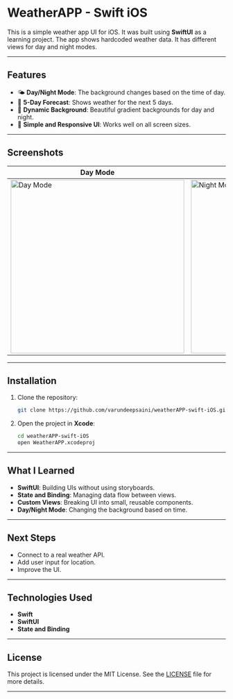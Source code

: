 # WeatherAPP - Swift iOS

This is a simple weather app UI for iOS. It was built using **SwiftUI** as a learning project. The app shows hardcoded weather data. It has different views for day and night modes.

---

## Features

- 🌤 **Day/Night Mode**: The background changes based on the time of day.
- 📅 **5-Day Forecast**: Shows weather for the next 5 days.
- 🎨 **Dynamic Background**: Beautiful gradient backgrounds for day and night.
- 📱 **Simple and Responsive UI**: Works well on all screen sizes.

---

## Screenshots


| Day Mode | Night Mode |
|----------|------------|
| <img src="https://github.com/user-attachments/assets/2db490b0-bf1f-4ee7-92ae-447f983d0a3b" alt="Day Mode" width="400" /> | <img src="https://github.com/user-attachments/assets/5413629e-e01a-48a0-88ae-27bf4bed4f38" alt="Night Mode" width="400" /> |


---

## Installation

1. Clone the repository:

   ```bash
   git clone https://github.com/varundeepsaini/weatherAPP-swift-iOS.git
   ```

2. Open the project in **Xcode**:

   ```bash
   cd weatherAPP-swift-iOS
   open WeatherAPP.xcodeproj
   ```

---

## What I Learned

- **SwiftUI**: Building UIs without using storyboards.
- **State and Binding**: Managing data flow between views.
- **Custom Views**: Breaking UI into small, reusable components.
- **Day/Night Mode**: Changing the background based on time.

---

## Next Steps

- Connect to a real weather API.
- Add user input for location.
- Improve the UI.

---

## Technologies Used

- **Swift**
- **SwiftUI**
- **State and Binding**

---

## License

This project is licensed under the MIT License. See the [LICENSE](LICENSE) file for more details.

---
